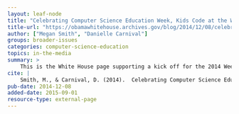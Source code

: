 ```yaml
---
layout: leaf-node
title: "Celebrating Computer Science Education Week, Kids Code at the White House"
title-url: "https://obamawhitehouse.archives.gov/blog/2014/12/08/celebrating-computer-science-education-week-kids-code-white-house"
author: ["Megan Smith", "Danielle Carnival"]
groups: broader-issues
categories: computer-science-education
topics: in-the-media
summary: >
    This is the White House page supporting a kick off for the 2014 Week of Code.
cite: |
    Smith, M., & Carnival, D. (2014).  Celebrating Computer Science Education Week, Kids Code at the White House. U.S. White House.  December 8, 2014.  Retrieved from: https://obamawhitehouse.archives.gov/blog/2014/12/08/celebrating-computer-science-education-week-kids-code-white-house
pub-date: 2014-12-08
added-date: 2015-09-01
resource-type: external-page
---
```


